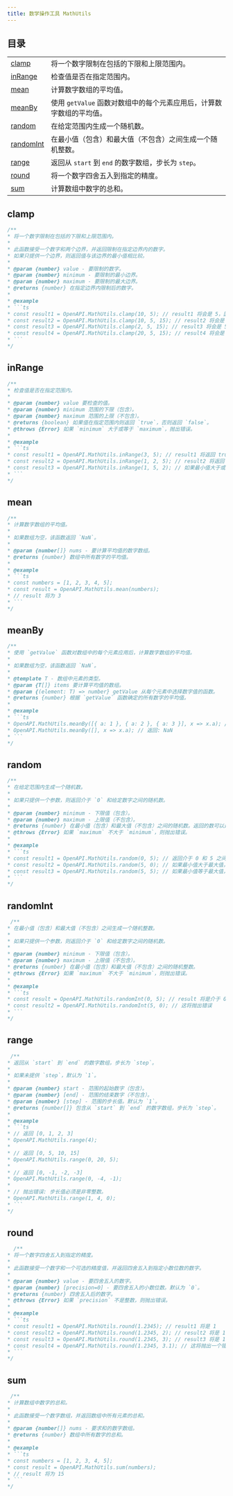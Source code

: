 ```yaml
---
title: 数学操作工具 MathUtils
---
```


## 目录

|                         |                                                                      |
| ----------------------- | -------------------------------------------------------------------- |
| [clamp](#clamp)         | 将一个数字限制在包括的下限和上限范围内。                             |
| [inRange](#inrange)     | 检查值是否在指定范围内。                                             |
| [mean](#mean)           | 计算数字数组的平均值。                                               |
| [meanBy](#meanby)       | 使用 `getValue` 函数对数组中的每个元素应用后，计算数字数组的平均值。 |
| [random](#random)       | 在给定范围内生成一个随机数。                                         |
| [randomInt](#randomint) | 在最小值（包含）和最大值（不包含）之间生成一个随机整数。             |
| [range](#range)         | 返回从 `start` 到 `end` 的数字数组，步长为 `step`。                  |
| [round](#round)         | 将一个数字四舍五入到指定的精度。                                     |
| [sum](#sum)             | 计算数组中数字的总和。                                               |

## clamp

```ts [ts]
/**
* 将一个数字限制在包括的下限和上限范围内。
*
* 此函数接受一个数字和两个边界，并返回限制在指定边界内的数字。
* 如果只提供一个边界，则返回值与该边界的最小值相比较。
*
* @param {number} value - 要限制的数字。
* @param {number} minimum - 要限制的最小边界。
* @param {number} maximum - 要限制的最大边界。
* @returns {number} 在指定边界内限制后的数字。
*
* @example
* ```ts
* const result1 = OpenAPI.MathUtils.clamp(10, 5); // result1 将会是 5，因为 10 被限制在边界 5 上
* const result2 = OpenAPI.MathUtils.clamp(10, 5, 15); // result2 将会是 10，因为它在边界 5 和 15 内
* const result3 = OpenAPI.MathUtils.clamp(2, 5, 15); // result3 将会是 5，因为 2 被限制在边界 5 下
* const result4 = OpenAPI.MathUtils.clamp(20, 5, 15); // result4 将会是 15，因为 20 被限制在边界 15 上
* ```
*/
```

## inRange

```ts [ts]
/**
* 检查值是否在指定范围内。
*
* @param {number} value 要检查的值。
* @param {number} minimum 范围的下限（包含）。
* @param {number} maximum 范围的上限（不包含）。
* @returns {boolean} 如果值在指定范围内则返回 `true`，否则返回 `false`。
* @throws {Error} 如果 `minimum` 大于或等于 `maximum`，抛出错误。
*
* @example
* ```ts
* const result1 = OpenAPI.MathUtils.inRange(3, 5); // result1 将返回 true。
* const result2 = OpenAPI.MathUtils.inRange(1, 2, 5); // result2 将返回 false。
* const result3 = OpenAPI.MathUtils.inRange(1, 5, 2); // 如果最小值大于或等于最大值，将抛出错误。
* ```
*/
```

## mean

```ts [ts]
/**
* 计算数字数组的平均值。
*
* 如果数组为空，该函数返回 `NaN`。
*
* @param {number[]} nums - 要计算平均值的数字数组。
* @returns {number} 数组中所有数字的平均值。
*
* @example
* ```ts
* const numbers = [1, 2, 3, 4, 5];
* const result = OpenAPI.MathUtils.mean(numbers);
* // result 将为 3
* ```
*/
```

## meanBy

```ts [ts]
/**
* 使用 `getValue` 函数对数组中的每个元素应用后，计算数字数组的平均值。
*
* 如果数组为空，该函数返回 `NaN`。
*
* @template T - 数组中元素的类型。
* @param {T[]} items 要计算平均值的数组。
* @param {(element: T) => number} getValue 从每个元素中选择数字值的函数。
* @returns {number} 根据 `getValue` 函数确定的所有数字的平均值。
*
* @example
* ```ts
* OpenAPI.MathUtils.meanBy([{ a: 1 }, { a: 2 }, { a: 3 }], x => x.a); // 返回: 2
* OpenAPI.MathUtils.meanBy([], x => x.a); // 返回: NaN
* ```
*/
```

## random

```ts [ts]
/**
* 在给定范围内生成一个随机数。
*
* 如果只提供一个参数，则返回介于 `0` 和给定数字之间的随机数。
*
* @param {number} minimum - 下限值（包含）。
* @param {number} maximum - 上限值（不包含）。
* @returns {number} 在最小值（包含）和最大值（不包含）之间的随机数。返回的数可以是整数或小数。
* @throws {Error} 如果 `maximum` 不大于 `minimum`，则抛出错误。
*
* @example
* ```ts
* const result1 = OpenAPI.MathUtils.random(0, 5); // 返回介于 0 和 5 之间的随机数。
* const result2 = OpenAPI.MathUtils.random(5, 0); // 如果最小值大于最大值，则抛出错误。
* const result3 = OpenAPI.MathUtils.random(5, 5); // 如果最小值等于最大值，则抛出错误。
* ```
*/
```

## randomInt

```ts [ts]
 /**
* 在最小值（包含）和最大值（不包含）之间生成一个随机整数。
*
* 如果只提供一个参数，则返回介于 `0` 和给定数字之间的随机数。
*
* @param {number} minimum - 下限值（包含）。
* @param {number} maximum - 上限值（不包含）。
* @returns {number} 在最小值（包含）和最大值（不包含）之间的随机整数。
* @throws {Error} 如果 `maximum` 不大于 `minimum`，则抛出错误。
*
* @example
* ```ts
* const result = OpenAPI.MathUtils.randomInt(0, 5); // result 将是介于 0（包含）和 5（不包含）之间的随机整数
* const result2 = OpenAPI.MathUtils.randomInt(5, 0); // 这将抛出错误
* ```
*/
```

## range

```ts [ts]
 /**
* 返回从 `start` 到 `end` 的数字数组，步长为 `step`。
*
* 如果未提供 `step`，默认为 `1`。
*
* @param {number} start - 范围的起始数字（包含）。
* @param {number} [end] - 范围的结束数字（不包含）。
* @param {number} [step] - 范围的步长值。默认为 `1`。
* @returns {number[]} 包含从 `start` 到 `end` 的数字数组，步长为 `step`。
*
* @example
* ```ts
* // 返回 [0, 1, 2, 3]
* OpenAPI.MathUtils.range(4);
*
* // 返回 [0, 5, 10, 15]
* OpenAPI.MathUtils.range(0, 20, 5);
*
* // 返回 [0, -1, -2, -3]
* OpenAPI.MathUtils.range(0, -4, -1);
*
* // 抛出错误: 步长值必须是非零整数。
* OpenAPI.MathUtils.range(1, 4, 0);
* ```
*/
```

## round

```ts [ts]
  /**
* 将一个数字四舍五入到指定的精度。
*
* 此函数接受一个数字和一个可选的精度值，并返回四舍五入到指定小数位数的数字。
*
* @param {number} value - 要四舍五入的数字。
* @param {number} [precision=0] - 要四舍五入的小数位数。默认为 `0`。
* @returns {number} 四舍五入后的数字。
* @throws {Error} 如果 `precision` 不是整数，则抛出错误。
*
* @example
* ```ts
* const result1 = OpenAPI.MathUtils.round(1.2345); // result1 将是 1
* const result2 = OpenAPI.MathUtils.round(1.2345, 2); // result2 将是 1.23
* const result3 = OpenAPI.MathUtils.round(1.2345, 3); // result3 将是 1.235
* const result4 = OpenAPI.MathUtils.round(1.2345, 3.1); // 这将抛出一个错误
* ```
*/
```

## sum

```ts [ts]
 /**
* 计算数组中数字的总和。
*
* 此函数接受一个数字数组，并返回数组中所有元素的总和。
*
* @param {number[]} nums - 要求和的数字数组。
* @returns {number} 数组中所有数字的总和。
*
* @example
* ```ts
* const numbers = [1, 2, 3, 4, 5];
* const result = OpenAPI.MathUtils.sum(numbers);
* // result 将为 15
* ```
*/
```
